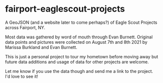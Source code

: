 # fairport-eaglescout-projects
A GeoJSON (and a website later to come perhaps?) of Eagle Scout Projects across Fairport, NY. 

Most data was gathered by word of mouth through Evan Burnett. Original data points and pictures were collected on August 7th and 8th 2021 by Marissa Burkland and Evan Burnett.

This is just a personal project to tour my hometown before moving away but future data additions and usage of data for other projects are welcome.

Let me know if you use the data though and send me a link to the project. I'd love to see it!
